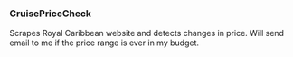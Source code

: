 ### CruisePriceCheck
Scrapes Royal Caribbean website and detects changes in price. 
Will send email to me if the price range is ever in my budget.
